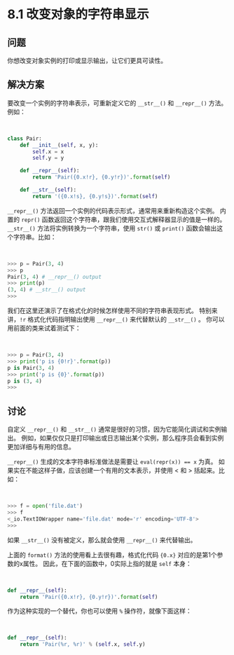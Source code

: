 

# 8.1 改变对象的字符串显示

## 问题

你想改变对象实例的打印或显示输出，让它们更具可读性。

## 解决方案

要改变一个实例的字符串表示，可重新定义它的 `__str__()` 和 `__repr__()` 方法。例如：


​    
```python
class Pair:
    def __init__(self, x, y):
        self.x = x
        self.y = y

    def __repr__(self):
        return 'Pair({0.x!r}, {0.y!r})'.format(self)

    def __str__(self):
        return '({0.x!s}, {0.y!s})'.format(self)
```


`__repr__()` 方法返回一个实例的代码表示形式，通常用来重新构造这个实例。 内置的 `repr()`
函数返回这个字符串，跟我们使用交互式解释器显示的值是一样的。 `__str__()` 方法将实例转换为一个字符串，使用 `str()` 或
`print()` 函数会输出这个字符串。比如：


​    
```python
>>> p = Pair(3, 4)
>>> p
Pair(3, 4) # __repr__() output
>>> print(p)
(3, 4) # __str__() output
>>>
```


我们在这里还演示了在格式化的时候怎样使用不同的字符串表现形式。 特别来讲，`!r` 格式化代码指明输出使用 `__repr__()` 来代替默认的
`__str__()` 。 你可以用前面的类来试着测试下：


​    
```python
>>> p = Pair(3, 4)
>>> print('p is {0!r}'.format(p))
p is Pair(3, 4)
>>> print('p is {0}'.format(p))
p is (3, 4)
>>>
```


## 讨论

自定义 `__repr__()` 和 `__str__()` 通常是很好的习惯，因为它能简化调试和实例输出。
例如，如果仅仅只是打印输出或日志输出某个实例，那么程序员会看到实例更加详细与有用的信息。

`__repr__()` 生成的文本字符串标准做法是需要让 `eval(repr(x)) == x` 为真。
如果实在不能这样子做，应该创建一个有用的文本表示，并使用 < 和 > 括起来。比如：


​    
```python
>>> f = open('file.dat')
>>> f
<_io.TextIOWrapper name='file.dat' mode='r' encoding='UTF-8'>
>>>
```


如果 `__str__()` 没有被定义，那么就会使用 `__repr__()` 来代替输出。

上面的 `format()` 方法的使用看上去很有趣，格式化代码 `{0.x}` 对应的是第1个参数的x属性。 因此，在下面的函数中，0实际上指的就是
`self` 本身：


​    
```python
def __repr__(self):
    return 'Pair({0.x!r}, {0.y!r})'.format(self)
```


作为这种实现的一个替代，你也可以使用 `%` 操作符，就像下面这样：


​    
```python
def __repr__(self):
    return 'Pair(%r, %r)' % (self.x, self.y)
```


